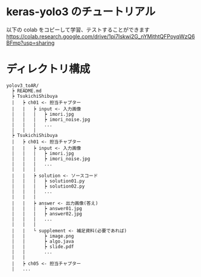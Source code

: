# keras-yolo3 のチュートリアル

以下の colab をコピーして学習、テストすることができます
https://colab.research.google.com/drive/1pi7Iskwi2G_nYMithtQFPoyqWzQ6BFmp?usp=sharing


# ディレクトリ構成
```
yolov3_toAR/
  ┝ README.md
  ┝ TsukichiShibuya
  |   ┝ ch01 <- 担当チャプター
  |   |   ┝ input <- 入力画像
  |   |   |   ┝ imori.jpg
  |   |   |   ┝ imori_noise.jpg
  |   |   |   ...
  |   |   |
  ┝ TsukichiShibuya
  |   ┝ ch01 <- 担当チャプター
  |   |   ┝ input <- 入力画像
  |   |   |   ┝ imori.jpg
  |   |   |   ┝ imori_noise.jpg
  |   |   |   ...
  |   |   |
  |   |   ┝ solution <- ソースコード
  |   |   |   ┝ solution01.py
  |   |   |   ┝ solution02.py
  |   |   |   ...
  |   |   |
  |   |   ┝ answer <- 出力画像(答え)
  |   |   |   ┝ answer01.jpg
  |   |   |   ┝ answer02.jpg
  |   |   |   ...
  |   |   |   
  |   |   └ supplement <- 補足資料(必要であれば)
  |   |       ┝ image.png
  |   |       ┝ algo.java
  |   |       ┝ slide.pdf
  |   |       ...
  |   |  
  |   ┝ ch05 <- 担当チャプター
  |   ...
```
